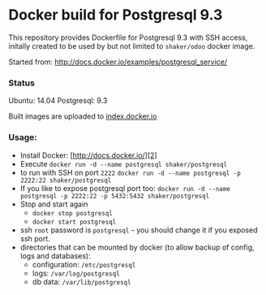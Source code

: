 Docker build for Postgresql 9.3
================================

This repository provides Dockerfile for Postgresql 9.3 with SSH access, initally created to be used by but not limited to `shaker/odoo` docker image.

Started from: http://docs.docker.io/examples/postgresql_service/

### Status
Ubuntu: 14.04
Postgresql: 9.3

Built images are uploaded to [index.docker.io][1]

### Usage:

 - Install Docker: [http://docs.docker.io/][2]
 - Execute
 `docker run -d --name postgresql shaker/postgresql`
 - to run with SSH on port `2222`
 `docker run -d --name postgresql -p 2222:22 shaker/postgresql`
 - If you like to expose postgresql port too:
 `docker run -d --name postgresql -p 2222:22 -p 5432:5432 shaker/postgresql`
 - Stop and start again
   - `docker stop postgresql`
   - `docker start postgresql`
 - ssh `root` password is `postgresql` - you should change it if you exposed ssh port.
 - directories that can be mounted by docker (to allow backup of config, logs and databases):
   - configuration: `/etc/postgresql`
   - logs: `/var/log/postgresql`
   - db data: `/var/lib/postgresql`

  [1]: https://index.docker.io/u/shaker/
  [2]: http://docs.docker.io/en/latest/ "docs.docker.io"
